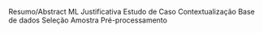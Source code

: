 Resumo/Abstract
ML
	Justificativa
Estudo de Caso
	Contextualização
	Base de dados
Seleção
Amostra
Pré-processamento

